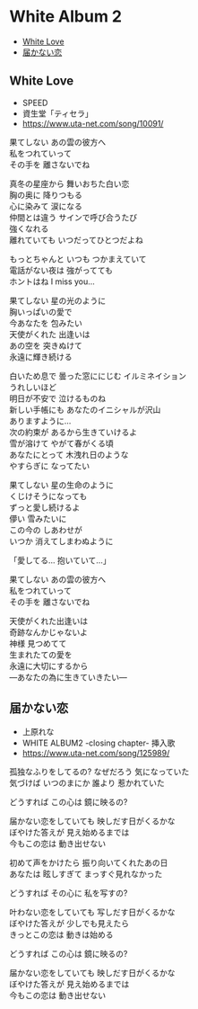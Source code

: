 
# White Album 2 <!-- omit in toc -->

- [White Love](#white-love)
- [届かない恋](#届かない恋)


## White Love

* SPEED
* 資生堂「ティセラ」
* https://www.uta-net.com/song/10091/

果てしない あの雲の彼方へ<br>
私をつれていって<br>
その手を 離さないでね<br>

真冬の星座から 舞いおちた白い恋<br>
胸の奥に 降りつもる<br>
心に染みて 涙になる<br>
仲間とは違う サインで呼び合うたび<br>
強くなれる<br>
離れていても いつだってひとつだよね<br>

もっとちゃんと いつも つかまえていて<br>
電話がない夜は 強がってても<br>
ホントはね I miss you…<br>

果てしない 星の光のように<br>
胸いっぱいの愛で<br>
今あなたを 包みたい<br>
天使がくれた 出逢いは<br>
あの空を 突きぬけて<br>
永遠に輝き続ける<br>

白いため息で 曇った窓ににじむ イルミネイション<br>
うれしいほど<br>
明日が不安で 泣けるものね<br>
新しい手帳にも あなたのイニシャルが沢山<br>
ありますように…<br>
次の約束が あるから生きていけるよ<br>
雪が溶けて やがて春がくる頃<br>
あなたにとって 木洩れ日のような<br>
やすらぎに なってたい<br>

果てしない 星の生命のように<br>
くじけそうになっても<br>
ずっと愛し続けるよ<br>
儚い 雪みたいに<br>
この今の しあわせが<br>
いつか 消えてしまわぬように<br>

「愛してる… 抱いていて…」<br>

果てしない あの雲の彼方へ<br>
私をつれていって<br>
その手を 離さないでね<br>

天使がくれた出逢いは<br>
奇跡なんかじゃないよ<br>
神様 見つめてて<br>
生まれたての愛を<br>
永遠に大切にするから<br>
―あなたの為に生きていきたい―<br>


## 届かない恋

* 上原れな
* WHITE ALBUM2 -closing chapter- 挿入歌
* https://www.uta-net.com/song/125989/

孤独なふりをしてるの? なぜだろう 気になっていた<br>
気づけば いつのまにか 誰より 惹かれていた<br>

どうすれば この心は 鏡に映るの?<br>

届かない恋をしていても 映しだす日がくるかな<br>
ぼやけた答えが 見え始めるまでは<br>
今もこの恋は 動き出せない<br>

初めて声をかけたら 振り向いてくれたあの日<br>
あなたは 眩しすぎて まっすぐ見れなかった<br>

どうすれば その心に 私を写すの?<br>

叶わない恋をしていても 写しだす日がくるかな<br>
ぼやけた答えが 少しでも見えたら<br>
きっとこの恋は 動きは始める<br>

どうすれば この心は 鏡に映るの?<br>

届かない恋をしていても 映しだす日がくるかな<br>
ぼやけた答えが 見え始めるまでは<br>
今もこの恋は 動き出せない<br>
